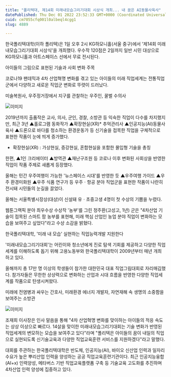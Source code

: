 ```yaml
---
title: "폴리텍대, 제14회 미래내모습그리기대회 시상식 개최... 내 꿈은 AI동물사육사"
datePublished: Thu Dec 01 2022 23:52:33 GMT+0000 (Coordinated Universal Time)
cuid: cm7055cfq001l0albeql4cgg1
slug: 4889

---
```



한국폴리텍대학(이하 폴리텍)은 1일 오후 2시 KG하모니홀(서울 중구)에서 '제14회 미래내모습그리기대회 시상식'을 개최했다. 우수작 120점은 2일까지 일반 시민 대상으로 KG하모니홀과 아트스페이스 선에서 무료 전시된다.

아이들의 그림으로 표현된 기술과 사회 변화 주목

코로나19 팬데믹과 4차 산업혁명 변화를 겪고 있는 아이들의 미래 직업세계는 전통직업군에서 다양하고 새로운 직업군 변화로 뚜렷이 드러났다.

미술복원사, 우주정거장에서 지구를 관찰하는 우주인, 꿀벌 수의사

![이미지](https://cdn.hashnode.com/res/hashnode/image/upload/v1739257729342/2e1f4664-1a74-4d7b-99fe-03f48a22b825.png)

2019년까지 출품작은 교사, 의사, 군인, 경찰, 소방관 등 익숙한 직업이 다수를 차지했지만, 최근 3년 ▲홀로그램 동화작가 ▲확장현실(XR)* 추억관리사 ▲인공지능(AI)동물사육사 ▲드론으로 바다를 청소하는 환경운동가 등 신기술을 접목한 직업을 구체적으로 표현한 작품이 눈에 띄게 증가했다.

* 확장현실(XR) : 가상현실, 증강현실, 혼합현실을 포함한 몰입형 기술을 총칭

한편, ▲1인 크리에이터 ▲방역관 ▲재난구조원 등 코로나 이후 변화된 사회상을 반영한 직업이 작품 주제로 새롭게 등장했다.

올해는 민간 우주여행이 가능한 '뉴스페이스 시대'를 반영한 듯 ▲우주여행 가이드 ▲우주 환경미화원 ▲우주 식품 연구가 등 우주ㆍ항공 분야 직업군을 표현한 작품이 나란히 전시돼 시민들의 눈길을 끌었다.

올해는 서울특별시장상(대상)이 신설돼 유ㆍ초중고생 4명이 첫 수상의 기쁨을 누렸다.

웹툰그랙픽 분야 최우수상 수상작 '농부'를 그린 정주환(고성고, 1년) 군은 "4차산업 기술이 접목된 스마트 팜 농부를 표현해, 미래 핵심 산업인 농업 분야 직업이 변화하는 모습을 보여주고 싶었다"라고 수상 소감을 밝혔다.

한국폴리텍대학, '미래 내 모습' 실현하는 직업능력개발 지원한다

'미래내모습그리기대회'는 어린이와 청소년에게 진로 탐색 기회를 제공하고 다양한 직업 세계를 이해하도록 돕기 위해 고용노동부와 한국폴리텍대학이 2009년부터 매년 개최하고 있다.

올해까지 총 17만 명 이상의 학생들이 참가한 대한민국 대표 직업그림대회로 자리매김했다. 참가자들은 무한한 상상력으로 변화하는 산업과 시대 흐름을 반영한 다양한 직업세계를 작품으로 탄생시켜왔다.

미래에 전염병과 싸우는 간호사, 미래환경 에너지 개발자, 자연재해 속 생명의 소중함을 보여주는 소방관

![이미지](https://cdn.hashnode.com/res/hashnode/image/upload/v1739257731920/b5b9bc63-9131-42d4-8867-e83a3ac7131f.png)

조재희 이사장은 인사 말씀을 통해 "4차 산업혁명 변화를 맞이하는 아이들의 적응 속도는 상상 이상으로 빠르다. 14살을 맞이한 미래내모습그리기대회는 기술 변화가 반영된 직업세계의 변모하는 모습을 보여주고 있다"라며 "폴리텍은 아이들의 꿈이 내일의 직업으로 실현되도록 신기술교육과 다양한 직업교육훈련 서비스를 지원하겠다"라고 말했다.

대회를 주관하는 한국폴리텍대학은 반도체, 인공지능(AI), 바이오 신산업 인력과 일자리 수요가 높은 뿌리산업 인력을 양성하는 공공 직업교육훈련기관이다. 최근 인공지능융합(AI+x) 인력양성, 메타버스 기반 직업교육플랫폼 구축 등 기술교육 고도화를 추진하며 4차산업 인력 양성에 집중하고 있다.